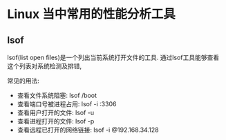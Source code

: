 # Linux 当中常用的性能分析工具

## lsof

lsof(list open files)是一个列出当前系统打开文件的工具. 通过lsof工具能够查看这个列表对系统检测及排错,

常见的用法:

- 查看文件系统阻塞: lsof /boot
- 查看端口号被进程占用: lsof -i :3306
- 查看用户打开的文件: lsof -u <username>
- 查看进程打开的文件: lsof -p <pid>
- 查看远程已打开的网络链接: lsof -i @192.168.34.128
